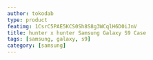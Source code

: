 ```yaml
---
author: tokodab
type: product
featimg: 1CsrC5PAE5KCS0Sh8S8g3WCqlH6D0iJnV
title: hunter x hunter Samsung Galaxy S9 Case
tags: [samsung, galaxy, s9]
category: [samsung]
---
```

